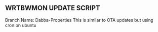 ## WRTBWMON UPDATE SCRIPT 


Branch Name: Dabba-Properties
This is similar to OTA updates but using cron on ubuntu
